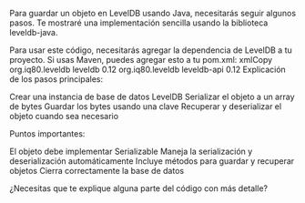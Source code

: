 Para guardar un objeto en LevelDB usando Java, necesitarás seguir algunos pasos. Te mostraré una implementación sencilla usando la biblioteca leveldb-java.

Para usar este código, necesitarás agregar la dependencia de LevelDB a tu proyecto. Si usas Maven, puedes agregar esto a tu pom.xml:
xmlCopy<dependency>
<groupId>org.iq80.leveldb</groupId>
<artifactId>leveldb</artifactId>
<version>0.12</version>
</dependency>
<dependency>
<groupId>org.iq80.leveldb</groupId>
<artifactId>leveldb-api</artifactId>
<version>0.12</version>
</dependency>
Explicación de los pasos principales:

Crear una instancia de base de datos LevelDB
Serializar el objeto a un array de bytes
Guardar los bytes usando una clave
Recuperar y deserializar el objeto cuando sea necesario

Puntos importantes:

El objeto debe implementar Serializable
Maneja la serialización y deserialización automáticamente
Incluye métodos para guardar y recuperar objetos
Cierra correctamente la base de datos

¿Necesitas que te explique alguna parte del código con más detalle?


